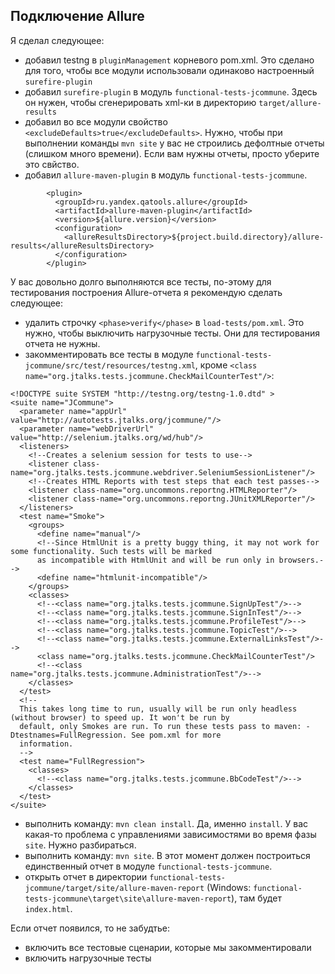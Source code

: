 ## Подключение Allure

Я сделал следующее:
- добавил testng в `pluginManagement` корневого pom.xml. Это сделано для того, чтобы все модули использовали одинаково настроенный `surefire-plugin`
- добавил `surefire-plugin` в модуль `functional-tests-jcommune`. Здесь он нужен, чтобы сгенерировать xml-ки в директорию `target/allure-results`
- добавил во все модули свойство `<excludeDefaults>true</excludeDefaults>`. Нужно, чтобы при выполнении команды `mvn site` у вас не строились дефолтные отчеты (слишком много времени). Если вам нужны отчеты, просто уберите это свйство.
- добавил `allure-maven-plugin` в модуль `functional-tests-jcommune`.
```(xml)
        <plugin>
          <groupId>ru.yandex.qatools.allure</groupId>
          <artifactId>allure-maven-plugin</artifactId>
          <version>${allure.version}</version>
          <configuration>
            <allureResultsDirectory>${project.build.directory}/allure-results</allureResultsDirectory>
          </configuration>
        </plugin>
```

У вас довольно долго выполняются все тесты, по-этому для тестирования построения Allure-отчета я рекомендую сделать следующее:
- удалить строчку `<phase>verify</phase>` в `load-tests/pom.xml`. Это нужно, чтобы выключить нагрузочные тесты. Они для тестирования отчета не нужны.
- закомментировать все тесты в модуле `functional-tests-jcommune/src/test/resources/testng.xml`, кроме `<class name="org.jtalks.tests.jcommune.CheckMailCounterTest"/>`:
```(xml)
<!DOCTYPE suite SYSTEM "http://testng.org/testng-1.0.dtd" >
<suite name="JCommune">
  <parameter name="appUrl" value="http://autotests.jtalks.org/jcommune/"/>
  <parameter name="webDriverUrl" value="http://selenium.jtalks.org/wd/hub"/>
  <listeners>
    <!--Creates a selenium session for tests to use-->
    <listener class-name="org.jtalks.tests.jcommune.webdriver.SeleniumSessionListener"/>
    <!--Creates HTML Reports with test steps that each test passes-->
    <listener class-name="org.uncommons.reportng.HTMLReporter"/>
    <listener class-name="org.uncommons.reportng.JUnitXMLReporter"/>
  </listeners>
  <test name="Smoke">
    <groups>
      <define name="manual"/>
      <!--Since HtmlUnit is a pretty buggy thing, it may not work for some functionality. Such tests will be marked
      as incompatible with HtmlUnit and will be run only in browsers.-->
      <define name="htmlunit-incompatible"/>
    </groups>
    <classes>
      <!--<class name="org.jtalks.tests.jcommune.SignUpTest"/>-->
      <!--<class name="org.jtalks.tests.jcommune.SignInTest"/>-->
      <!--<class name="org.jtalks.tests.jcommune.ProfileTest"/>-->
      <!--<class name="org.jtalks.tests.jcommune.TopicTest"/>-->
      <!--<class name="org.jtalks.tests.jcommune.ExternalLinksTest"/>-->
      <class name="org.jtalks.tests.jcommune.CheckMailCounterTest"/>
      <!--<class name="org.jtalks.tests.jcommune.AdministrationTest"/>-->
    </classes>
  </test>
  <!--
  This takes long time to run, usually will be run only headless (without browser) to speed up. It won't be run by
  default, only Smokes are run. To run these tests pass to maven: -Dtestnames=FullRegression. See pom.xml for more
  information.
  -->
  <test name="FullRegression">
    <classes>
      <!--<class name="org.jtalks.tests.jcommune.BbCodeTest"/>-->
    </classes>
  </test>
</suite>
```
- выполнить команду: `mvn clean install`. Да, именно `install`. У вас какая-то проблема с управлениями зависимостями во время фазы `site`. Нужно разбираться.
- выполнить команду: `mvn site`. В этот момент должен построиться единственный отчет в модуле `functional-tests-jcommune`.
- открыть отчет в директории `functional-tests-jcommune/target/site/allure-maven-report` (Windows: `functional-tests-jcommune\target\site\allure-maven-report`), там будет `index.html`.

Если отчет появился, то не забудтье:
- включить все тестовые сценарии, которые мы закомментировали
- включить нагрузочные тесты
